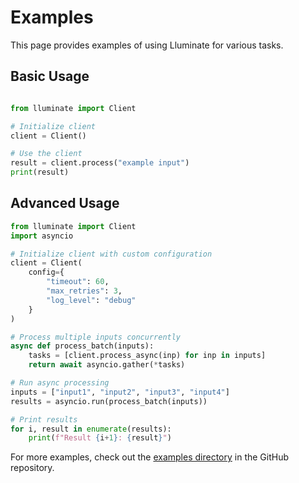# Examples

This page provides examples of using Lluminate for various tasks.

## Basic Usage

```python

from lluminate import Client

# Initialize client
client = Client()

# Use the client
result = client.process("example input")
print(result)
```

## Advanced Usage

```python
from lluminate import Client
import asyncio

# Initialize client with custom configuration
client = Client(
    config={
        "timeout": 60,
        "max_retries": 3,
        "log_level": "debug"
    }
)

# Process multiple inputs concurrently
async def process_batch(inputs):
    tasks = [client.process_async(inp) for inp in inputs]
    return await asyncio.gather(*tasks)

# Run async processing
inputs = ["input1", "input2", "input3", "input4"]
results = asyncio.run(process_batch(inputs))

# Print results
for i, result in enumerate(results):
    print(f"Result {i+1}: {result}")
```

For more examples, check out the [examples directory](https://github.com/llamasearchai/lluminate/tree/main/examples) in the GitHub repository.
